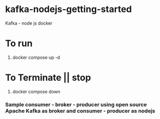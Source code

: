 # kafka-nodejs-getting-started
Kafka - node js docker 

# To run 
1. docker compose up -d

# To Terminate || stop
1. docker compose down


### Sample consumer - broker - producer using open source Apache Kafka as broker and consumer - producer as nodejs


